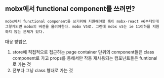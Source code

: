 ## mobx에서 functional component를 쓰려면?

`mobx에서 functional component를 쓰기위해 지원해야할 훅이
mobx-react v6부터인데
그렇게되면 mobx의 버전을 올려야한다.
mobx V5로.
그런데 mobx v5는 ie 11이하를 지원하지 않는 문제가 있다.`

대응 방법은,
1. store에 직접적으로 접근하는 page container 단위의 component들은 class component로 가고 props를 통해서만 작동 재사용되는 컴포넌트들은 funtional로 가는 것
2. 전부다 그냥 class 형태로 가는 것
